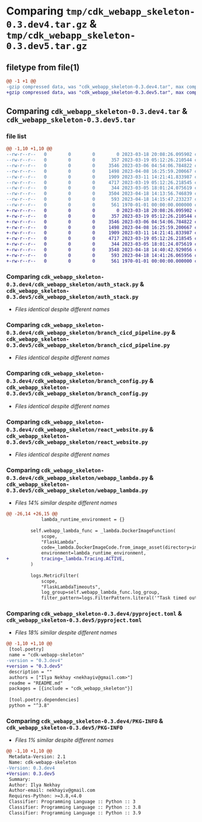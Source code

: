 # Comparing `tmp/cdk_webapp_skeleton-0.3.dev4.tar.gz` & `tmp/cdk_webapp_skeleton-0.3.dev5.tar.gz`

## filetype from file(1)

```diff
@@ -1 +1 @@
-gzip compressed data, was "cdk_webapp_skeleton-0.3.dev4.tar", max compression
+gzip compressed data, was "cdk_webapp_skeleton-0.3.dev5.tar", max compression
```

## Comparing `cdk_webapp_skeleton-0.3.dev4.tar` & `cdk_webapp_skeleton-0.3.dev5.tar`

### file list

```diff
@@ -1,10 +1,10 @@
--rw-r--r--   0        0        0        0 2023-03-18 20:08:26.095902 cdk_webapp_skeleton-0.3.dev4/README.md
--rw-r--r--   0        0        0      357 2023-03-19 05:12:26.210544 cdk_webapp_skeleton-0.3.dev4/cdk_webapp_skeleton/__init__.py
--rw-r--r--   0        0        0     3546 2023-03-06 04:54:06.784822 cdk_webapp_skeleton-0.3.dev4/cdk_webapp_skeleton/auth_stack.py
--rw-r--r--   0        0        0     1498 2023-04-08 16:25:59.200667 cdk_webapp_skeleton-0.3.dev4/cdk_webapp_skeleton/branch_cicd_pipeline.py
--rw-r--r--   0        0        0     1909 2023-03-11 14:21:41.833987 cdk_webapp_skeleton-0.3.dev4/cdk_webapp_skeleton/branch_config.py
--rw-r--r--   0        0        0     4717 2023-03-19 05:12:26.218545 cdk_webapp_skeleton-0.3.dev4/cdk_webapp_skeleton/react_website.py
--rw-r--r--   0        0        0      344 2023-03-05 18:01:24.075619 cdk_webapp_skeleton-0.3.dev4/cdk_webapp_skeleton/test_utils.py
--rw-r--r--   0        0        0     3504 2023-04-18 14:13:56.746839 cdk_webapp_skeleton-0.3.dev4/cdk_webapp_skeleton/webapp_lambda.py
--rw-r--r--   0        0        0      593 2023-04-18 14:15:47.233237 cdk_webapp_skeleton-0.3.dev4/pyproject.toml
--rw-r--r--   0        0        0      561 1970-01-01 00:00:00.000000 cdk_webapp_skeleton-0.3.dev4/PKG-INFO
+-rw-r--r--   0        0        0        0 2023-03-18 20:08:26.095902 cdk_webapp_skeleton-0.3.dev5/README.md
+-rw-r--r--   0        0        0      357 2023-03-19 05:12:26.210544 cdk_webapp_skeleton-0.3.dev5/cdk_webapp_skeleton/__init__.py
+-rw-r--r--   0        0        0     3546 2023-03-06 04:54:06.784822 cdk_webapp_skeleton-0.3.dev5/cdk_webapp_skeleton/auth_stack.py
+-rw-r--r--   0        0        0     1498 2023-04-08 16:25:59.200667 cdk_webapp_skeleton-0.3.dev5/cdk_webapp_skeleton/branch_cicd_pipeline.py
+-rw-r--r--   0        0        0     1909 2023-03-11 14:21:41.833987 cdk_webapp_skeleton-0.3.dev5/cdk_webapp_skeleton/branch_config.py
+-rw-r--r--   0        0        0     4717 2023-03-19 05:12:26.218545 cdk_webapp_skeleton-0.3.dev5/cdk_webapp_skeleton/react_website.py
+-rw-r--r--   0        0        0      344 2023-03-05 18:01:24.075619 cdk_webapp_skeleton-0.3.dev5/cdk_webapp_skeleton/test_utils.py
+-rw-r--r--   0        0        0     3548 2023-04-18 14:40:42.929056 cdk_webapp_skeleton-0.3.dev5/cdk_webapp_skeleton/webapp_lambda.py
+-rw-r--r--   0        0        0      593 2023-04-18 14:41:26.065956 cdk_webapp_skeleton-0.3.dev5/pyproject.toml
+-rw-r--r--   0        0        0      561 1970-01-01 00:00:00.000000 cdk_webapp_skeleton-0.3.dev5/PKG-INFO
```

### Comparing `cdk_webapp_skeleton-0.3.dev4/cdk_webapp_skeleton/auth_stack.py` & `cdk_webapp_skeleton-0.3.dev5/cdk_webapp_skeleton/auth_stack.py`

 * *Files identical despite different names*

### Comparing `cdk_webapp_skeleton-0.3.dev4/cdk_webapp_skeleton/branch_cicd_pipeline.py` & `cdk_webapp_skeleton-0.3.dev5/cdk_webapp_skeleton/branch_cicd_pipeline.py`

 * *Files identical despite different names*

### Comparing `cdk_webapp_skeleton-0.3.dev4/cdk_webapp_skeleton/branch_config.py` & `cdk_webapp_skeleton-0.3.dev5/cdk_webapp_skeleton/branch_config.py`

 * *Files identical despite different names*

### Comparing `cdk_webapp_skeleton-0.3.dev4/cdk_webapp_skeleton/react_website.py` & `cdk_webapp_skeleton-0.3.dev5/cdk_webapp_skeleton/react_website.py`

 * *Files identical despite different names*

### Comparing `cdk_webapp_skeleton-0.3.dev4/cdk_webapp_skeleton/webapp_lambda.py` & `cdk_webapp_skeleton-0.3.dev5/cdk_webapp_skeleton/webapp_lambda.py`

 * *Files 14% similar despite different names*

```diff
@@ -26,14 +26,15 @@
             lambda_runtime_environment = {}
 
         self.webapp_lambda_func = _lambda.DockerImageFunction(
             scope,
             "FlaskLambda",
             code=_lambda.DockerImageCode.from_image_asset(directory=image_directory),
             environment=lambda_runtime_environment,
+            tracing=_lambda.Tracing.ACTIVE,
         )
 
         logs.MetricFilter(
             scope,
             "FlaskLambdaTimeouts",
             log_group=self.webapp_lambda_func.log_group,
             filter_pattern=logs.FilterPattern.literal('"Task timed out"'),
```

### Comparing `cdk_webapp_skeleton-0.3.dev4/pyproject.toml` & `cdk_webapp_skeleton-0.3.dev5/pyproject.toml`

 * *Files 18% similar despite different names*

```diff
@@ -1,10 +1,10 @@
 [tool.poetry]
 name = "cdk-webapp-skeleton"
-version = "0.3.dev4"
+version = "0.3.dev5"
 description = ""
 authors = ["Ilya Nekhay <nekhayiv@gmail.com>"]
 readme = "README.md"
 packages = [{include = "cdk_webapp_skeleton"}]
 
 [tool.poetry.dependencies]
 python = "^3.8"
```

### Comparing `cdk_webapp_skeleton-0.3.dev4/PKG-INFO` & `cdk_webapp_skeleton-0.3.dev5/PKG-INFO`

 * *Files 1% similar despite different names*

```diff
@@ -1,10 +1,10 @@
 Metadata-Version: 2.1
 Name: cdk-webapp-skeleton
-Version: 0.3.dev4
+Version: 0.3.dev5
 Summary: 
 Author: Ilya Nekhay
 Author-email: nekhayiv@gmail.com
 Requires-Python: >=3.8,<4.0
 Classifier: Programming Language :: Python :: 3
 Classifier: Programming Language :: Python :: 3.8
 Classifier: Programming Language :: Python :: 3.9
```

